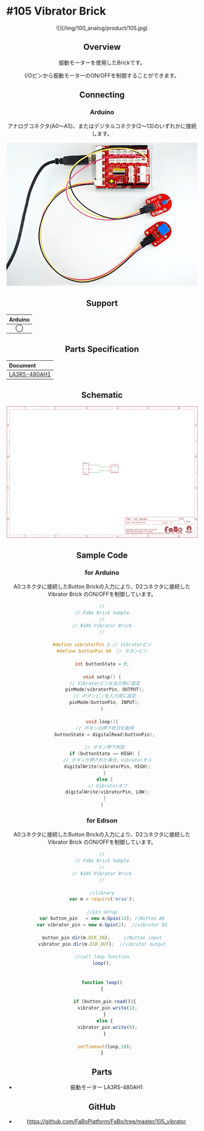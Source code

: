 # #105 Vibrator Brick

<center>![](/img/100_analog/product/105.jpg)
<!--COLORME-->

## Overview
振動モーターを使用したBrickです。

I/Oピンから振動モーターのON/OFFを制御することができます。

## Connecting

### Arduino
アナログコネクタ(A0〜A5)、またはデジタルコネクタ(2〜13)のいずれかに接続します。

![](/img/100_analog/connect/105_vibrator_connect.jpg)

## Support
|Arduino|
|:--:|
|◯|

## Parts Specification
| Document |
|:--|
| [LA3R5-480AH1](http://akizukidenshi.com/catalog/g/gP-06744/) |

## Schematic
![](/img/100_analog/schematic/105_vibrator.png)

## Sample Code
### for Arduino
A0コネクタに接続したButton Brickの入力により、D2コネクタに接続したVibrator Brick のON/OFFを制御しています。

```c
//
// FaBo Brick Sample
//
// #105 Vibrator Brick
//

#define vibratorPin 2 // Vibratorピン
#define buttonPin A0  // ボタンピン

int buttonState = 0;

void setup() {
  // Vibratorピンを出力用に設定
  pinMode(vibratorPin, OUTPUT);
  // ボタンピンを入力用に設定
  pinMode(buttonPin, INPUT);
}

void loop(){
  // ボタンの押下状況を取得
  buttonState = digitalRead(buttonPin);

  // ボタン押下判定
  if (buttonState == HIGH) {
    // ボタンが押された場合、Vibratorオン
    digitalWrite(vibratorPin, HIGH);
  }
  else {
    // Vibratorオフ
    digitalWrite(vibratorPin, LOW);
  }
}
```

### for Edison
A0コネクタに接続したButton Brickの入力により、D2コネクタに接続したVibrator Brick のON/OFFを制御しています。
```js
//
// FaBo Brick Sample
//
// #105 Vibrator Brick
//

//library
var m = require('mraa');

//pin setup
var button_pin   = new m.Gpio(14); //Button A0
var vibrator_pin = new m.Gpio(2);  //vibrator D2

button_pin.dir(m.DIR_IN);     //Button input
vibrator_pin.dir(m.DIR_OUT);  //vibrator output

//call loop function
loop();


function loop()
{

  if (button_pin.read()){
    vibrator_pin.write(1);
  }
  else {
    vibrator_pin.write(0);
  }

  setTimeout(loop,10);
}
```

## Parts
- 振動モーター LA3R5-480AH1

## GitHub
- https://github.com/FaBoPlatform/FaBo/tree/master/105_vibrator
